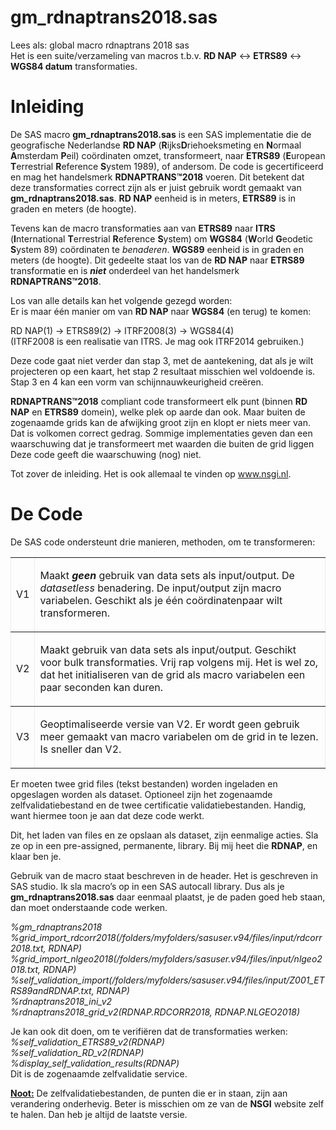 # gm_rdnaptrans2018.sas

<p>Lees als: global macro rdnaptrans 2018 sas</br>
Het is een suite/verzameling van macros t.b.v. <strong>RD NAP</strong> <-> <strong>ETRS89</strong> <-> <strong>WGS84 datum</strong> transformaties.</p>

# Inleiding

<p>De SAS macro <b>gm_rdnaptrans2018.sas</b> is een SAS implementatie die de geografische Nederlandse <b>RD NAP</b> (<b>R</b>ijks<b>D</b>riehoeksmeting en <b>N</b>ormaal
<b>A</b>msterdam <b>P</b>eil) coördinaten omzet, transformeert, naar <b>ETRS89</b> (<b>E</b>uropean <b>T</b>errestrial <b>R</b>eference
<b>S</b>ystem 1989), of andersom. De code is gecertificeerd en mag het handelsmerk <b>RDNAPTRANS™2018</b> voeren. Dit betekent dat deze
transformaties correct zijn als er juist gebruik wordt gemaakt van <b>gm_rdnaptrans2018.sas</b>. <b>RD NAP</b> eenheid is in meters, <b>ETRS89</b> is in graden
en meters (de hoogte).</p>

<p>Tevens kan de macro transformaties aan van <b>ETRS89</b> naar
 <b>ITRS</b> (<b>I</b>nternational <b>T</b>errestrial <b>R</b>eference
<b>S</b>ystem) om <b>WGS84</b> (<b>W</b>orld <b>G</b>eodetic <b>S</b>ystem
89) coördinaten te <i>benaderen</i>. <b>WGS89</b> eenheid is in graden en meters (de
hoogte). Dit gedeelte staat los van de <b>RD NAP</b> naar <b>ETRS89</b> transformatie
en is <b><i>niet</i></b> onderdeel van het handelsmerk <b>RDNAPTRANS™2018</b>.</p>

<p>Los van alle details kan het volgende gezegd worden:
</br>Er is maar één manier om van <b>RD NAP</b> naar <b>WGS84</b> (en terug) te komen: </br>

RD NAP(1) -&gt; ETRS89(2) -&gt; ITRF2008(3) -&gt; WGS84(4)</br>
(ITRF2008 is een realisatie van ITRS. Je mag ook ITRF2014 gebruiken.)</p>
<p>Deze code gaat niet verder dan stap 3, met de aantekening, dat als je wilt projecteren op een
kaart, het stap 2 resultaat misschien wel voldoende is. Stap 3 en 4 kan een vorm van schijnnauwkeurigheid creëren.</p>

<p><b>RDNAPTRANS™2018</b> compliant code transformeert elk punt (binnen <strong>RD NAP</strong> en <strong>ETRS89</strong> domein), welke plek op aarde dan ook. Maar buiten de zogenaamde grids kan de afwijking groot zijn en klopt er niets meer van. Dat is volkomen correct gedrag. Sommige implementaties geven
dan een waarschuwing dat je transformeert met waarden die buiten de grid liggen Deze code geeft die waarschuwing (nog) niet.</p>

<p>Tot zover de inleiding. Het is ook allemaal te vinden op <a href="http://www.nsgi.nl">www.nsgi.nl</a>.</p>

# De Code

<p>De SAS code ondersteunt drie manieren, methoden, om te transformeren:</p>

<table border=1 cellspacing=0 cellpadding=0
 style='border-collapse:collapse;border:none'>
 <tr>
  <td>
  <p>V1</p>
  </td>
  <td>
   <p>Maakt <i><strong>geen</strong></i> gebruik van data sets als input/output. De <i>datasetless</i> benadering. De input/output zijn macro
  variabelen. Geschikt als je één coördinatenpaar wilt transformeren.</p>
  </td>
 </tr>
 <tr>
  <td>
  <p>V2</p>
  </td>
  <td>
  <p>Maakt gebruik van data sets als input/output. Geschikt voor bulk transformaties. Vrij rap volgens mij. Het is wel zo, dat het initialiseren van de grid als macro variabelen een paar seconden kan duren.</p>
  </td>
 </tr>
 <tr>
  <td>
  <p>V3</p>
  </td>
  <td>
   <p>Geoptimaliseerde versie van V2. Er wordt geen gebruik meer gemaakt van macro variabelen om de grid in te lezen. Is sneller dan V2.</p>
  </td>
 </tr> 
</table>

<p>Er moeten twee grid files (tekst bestanden) worden ingeladen en opgeslagen worden als
dataset. Optioneel zijn het zogenaamde zelfvalidatiebestand en de twee certificatie
validatiebestanden. Handig, want hiermee toon je aan dat deze code werkt.</p>

<p>Dit, het laden van files en ze opslaan als dataset, zijn eenmalige acties. Sla ze op in
een pre-assigned, permanente, library. Bij mij heet die <b>RDNAP</b>, en klaar ben je.</p>

<p>Gebruik van de macro staat beschreven in de header. Het is geschreven in SAS studio.
Ik sla macro’s op in een SAS autocall library. Dus als je <b>gm_rdnaptrans2018.sas</b>
daar eenmaal plaatst, je de paden goed heb staan, dan moet onderstaande code werken.</p>

<p><i>
%gm_rdnaptrans2018</br>
%grid_import_rdcorr2018(/folders/myfolders/sasuser.v94/files/input/rdcorr2018.txt, RDNAP)</br>
%grid_import_nlgeo2018(/folders/myfolders/sasuser.v94/files/input/nlgeo2018.txt, RDNAP)</br>
%self_validation_import(/folders/myfolders/sasuser.v94/files/input/Z001_ETRS89andRDNAP.txt, RDNAP)</br>
%rdnaptrans2018_ini_v2</br>
%rdnaptrans2018_grid_v2(RDNAP.RDCORR2018, RDNAP.NLGEO2018)</i></p>

<p>Je kan ook dit doen, om te verifiëren dat de transformaties werken:</br>
<i>%self_validation_ETRS89_v2(RDNAP)</br>
%self_validation_RD_v2(RDNAP)</br>
%display_self_validation_results(RDNAP)</i></br>
Dit is de zogenaamde zelfvalidatie service.</p>
<p><strong><u>Noot:</u></strong> De zelfvalidatiebestanden, de punten die er in staan, zijn aan verandering onderhevig. Beter is misschien om ze van de <strong>NSGI</strong> website zelf te halen. Dan heb je altijd de laatste versie. </p>
